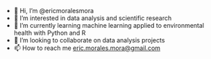 - 👋 Hi, I’m @ericmoralesmora
- 👀 I’m interested in data analysis and scientific research
- 🌱 I’m currently learning machine learning  applied to environmental health with Python and R
- 💞️ I’m looking to collaborate on data analysis projects
- 📫 How to reach me eric.morales.mora@gmail.com

<!---
ericmoralesmora/ericmoralesmora is a ✨ special ✨ repository because its `README.md` (this file) appears on your GitHub profile.
You can click the Preview link to take a look at your changes.
--->
